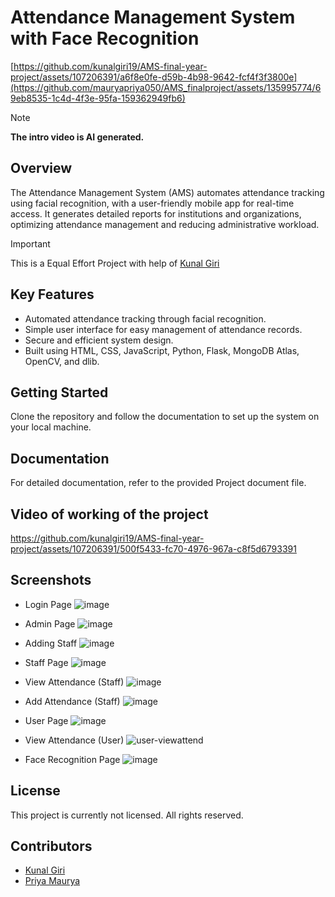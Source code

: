 # Attendance Management System with Face Recognition

[https://github.com/kunalgiri19/AMS-final-year-project/assets/107206391/a6f8e0fe-d59b-4b98-9642-fcf4f3f3800e](https://github.com/mauryapriya050/AMS_finalproject/assets/135995774/69eb8535-1c4d-4f3e-95fa-159362949fb6)

> [!NOTE]
> **The intro video is AI generated.**

## Overview

The Attendance Management System (AMS) automates attendance tracking using facial recognition, with a user-friendly mobile app for real-time access. It generates detailed reports for institutions and organizations, optimizing attendance management and reducing administrative workload.

> [!IMPORTANT]
> This is a Equal Effort Project with help of [Kunal Giri](https://github.com/kunalgiri19)


## Key Features
- Automated attendance tracking through facial recognition.
- Simple user interface for easy management of attendance records.
- Secure and efficient system design.
- Built using HTML, CSS, JavaScript, Python, Flask, MongoDB Atlas, OpenCV, and dlib.


## Getting Started
Clone the repository and follow the documentation to set up the system on your local machine.


## Documentation
For detailed documentation, refer to the provided Project document file.


## Video of working of the project
https://github.com/kunalgiri19/AMS-final-year-project/assets/107206391/500f5433-fc70-4976-967a-c8f5d6793391


## Screenshots
- Login Page
![image](https://github.com/kunalgiri19/AMS-final-year-project/assets/107206391/e595a48e-5385-4cc3-a8fa-9164e6353623)


- Admin Page
![image](https://github.com/kunalgiri19/AMS-final-year-project/assets/107206391/070ba8e9-8cd4-4d2d-add0-02039ee3fa18)


- Adding Staff
![image](https://github.com/kunalgiri19/AMS-final-year-project/assets/107206391/d603a3b2-b3ae-4601-ad1c-38420ab63c2e)


- Staff Page
![image](https://github.com/kunalgiri19/AMS-final-year-project/assets/107206391/ab6c2cbc-0b3b-46bd-a526-6f349a1b321c)


- View Attendance (Staff)
![image](https://github.com/kunalgiri19/AMS-final-year-project/assets/107206391/2dbdfb70-a970-45d8-a1b0-f50329cace5d)


- Add Attendance (Staff)
![image](https://github.com/kunalgiri19/AMS-final-year-project/assets/107206391/ab124ff2-2e55-4cf0-9667-01263488e797)


- User Page
![image](https://github.com/mauryapriya050/AMS_finalproject/assets/135995774/3106da14-3934-4ed1-93b7-4a7da456f095)

- View Attendance (User)
![user-viewattend](https://github.com/mauryapriya050/AMS_finalproject/assets/135995774/02ddda74-043d-40f2-85b9-ef5485a4e941)



- Face Recognition Page
![image](https://github.com/kunalgiri19/AMS-final-year-project/assets/107206391/e68de093-6d46-4dd0-84bb-68ca2973c1f7)



## License
This project is currently not licensed. All rights reserved.


## Contributors
- [Kunal Giri](https://github.com/kunalgiri19)
- [Priya Maurya](https://github.com/mauryapriya050)
